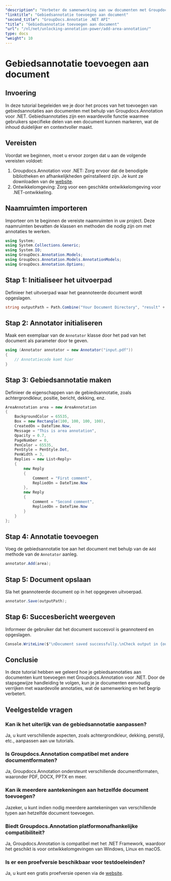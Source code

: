 ```yaml
---
"description": "Verbeter de samenwerking aan uw documenten met Groupdocs.Annotation voor .NET. Leer stapsgewijs hoe u gebiedsannotaties toevoegt."
"linktitle": "Gebiedsannotatie toevoegen aan document"
"second_title": "GroupDocs.Annotatie .NET API"
"title": "Gebiedsannotatie toevoegen aan document"
"url": "/nl/net/unlocking-annotation-power/add-area-annotation/"
type: docs
"weight": 10
---
```


# Gebiedsannotatie toevoegen aan document

## Invoering
In deze tutorial begeleiden we je door het proces van het toevoegen van gebiedsannotaties aan documenten met behulp van Groupdocs.Annotation voor .NET. Gebiedsannotaties zijn een waardevolle functie waarmee gebruikers specifieke delen van een document kunnen markeren, wat de inhoud duidelijker en contextvoller maakt.
## Vereisten
Voordat we beginnen, moet u ervoor zorgen dat u aan de volgende vereisten voldoet:
1. Groupdocs.Annotation voor .NET: Zorg ervoor dat de benodigde bibliotheken en afhankelijkheden geïnstalleerd zijn. Je kunt ze downloaden van de [website](https://releases.groupdocs.com/annotation/net/).
2. Ontwikkelomgeving: Zorg voor een geschikte ontwikkelomgeving voor .NET-ontwikkeling.

## Naamruimten importeren
Importeer om te beginnen de vereiste naamruimten in uw project. Deze naamruimten bevatten de klassen en methoden die nodig zijn om met annotaties te werken.
```csharp
using System;
using System.Collections.Generic;
using System.IO;
using GroupDocs.Annotation.Models;
using GroupDocs.Annotation.Models.AnnotationModels;
using GroupDocs.Annotation.Options;
```

## Stap 1: Initialiseer het uitvoerpad
Definieer het uitvoerpad waar het geannoteerde document wordt opgeslagen.
```csharp
string outputPath = Path.Combine("Your Document Directory", "result" + Path.GetExtension("input.pdf"));
```
## Stap 2: Annotator initialiseren
Maak een exemplaar van de `Annotator` klasse door het pad van het document als parameter door te geven.
```csharp
using (Annotator annotator = new Annotator("input.pdf"))
{
    // Annotatiecode komt hier
}
```
## Stap 3: Gebiedsannotatie maken
Definieer de eigenschappen van de gebiedsannotatie, zoals achtergrondkleur, positie, bericht, dekking, enz.
```csharp
AreaAnnotation area = new AreaAnnotation
{
    BackgroundColor = 65535,
    Box = new Rectangle(100, 100, 100, 100),
    CreatedOn = DateTime.Now,
    Message = "This is area annotation",
    Opacity = 0.7,
    PageNumber = 0,
    PenColor = 65535,
    PenStyle = PenStyle.Dot,
    PenWidth = 3,
    Replies = new List<Reply>
    {
        new Reply
        {
            Comment = "First comment",
            RepliedOn = DateTime.Now
        },
        new Reply
        {
            Comment = "Second comment",
            RepliedOn = DateTime.Now
        }
    }
};
```
## Stap 4: Annotatie toevoegen
Voeg de gebiedsannotatie toe aan het document met behulp van de `Add` methode van de `Annotator` aanleg.
```csharp
annotator.Add(area);
```
## Stap 5: Document opslaan
Sla het geannoteerde document op in het opgegeven uitvoerpad.
```csharp
annotator.Save(outputPath);
```
## Stap 6: Succesbericht weergeven
Informeer de gebruiker dat het document succesvol is geannoteerd en opgeslagen.
```csharp
Console.WriteLine($"\nDocument saved successfully.\nCheck output in {outputPath}.");
```

## Conclusie
In deze tutorial hebben we geleerd hoe je gebiedsannotaties aan documenten kunt toevoegen met Groupdocs.Annotation voor .NET. Door de stapsgewijze handleiding te volgen, kun je je documenten eenvoudig verrijken met waardevolle annotaties, wat de samenwerking en het begrip verbetert.
## Veelgestelde vragen
### Kan ik het uiterlijk van de gebiedsannotatie aanpassen?
Ja, u kunt verschillende aspecten, zoals achtergrondkleur, dekking, penstijl, etc., aanpassen aan uw tutorials.
### Is Groupdocs.Annotation compatibel met andere documentformaten?
Ja, Groupdocs.Annotation ondersteunt verschillende documentformaten, waaronder PDF, DOCX, PPTX en meer.
### Kan ik meerdere aantekeningen aan hetzelfde document toevoegen?
Jazeker, u kunt indien nodig meerdere aantekeningen van verschillende typen aan hetzelfde document toevoegen.
### Biedt Groupdocs.Annotation platformonafhankelijke compatibiliteit?
Ja, Groupdocs.Annotation is compatibel met het .NET Framework, waardoor het geschikt is voor ontwikkelomgevingen van Windows, Linux en macOS.
### Is er een proefversie beschikbaar voor testdoeleinden?
Ja, u kunt een gratis proefversie openen via de [website](https://releases.groupdocs.com/).